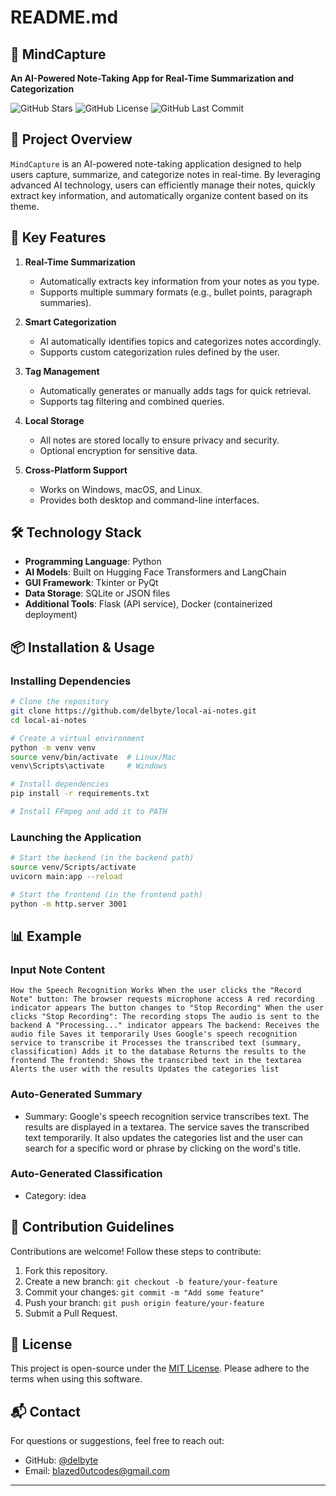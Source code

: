 # README.md

## 📝 MindCapture

**An AI-Powered Note-Taking App for Real-Time Summarization and Categorization**

![GitHub Stars](https://img.shields.io/github/stars/delbyte/local-ai-notes?style=social)
![GitHub License](https://img.shields.io/github/license/delbyte/local-ai-notes)
![GitHub Last Commit](https://img.shields.io/github/last-commit/delbyte/local-ai-notes)

## 🚀 Project Overview

`MindCapture` is an AI-powered note-taking application designed to help users capture, summarize, and categorize notes in real-time. By leveraging advanced AI technology, users can efficiently manage their notes, quickly extract key information, and automatically organize content based on its theme.

## 🌟 Key Features

1. **Real-Time Summarization**  
   - Automatically extracts key information from your notes as you type.
   - Supports multiple summary formats (e.g., bullet points, paragraph summaries).

2. **Smart Categorization**  
   - AI automatically identifies topics and categorizes notes accordingly.
   - Supports custom categorization rules defined by the user.

3. **Tag Management**  
   - Automatically generates or manually adds tags for quick retrieval.
   - Supports tag filtering and combined queries.

4. **Local Storage**  
   - All notes are stored locally to ensure privacy and security.
   - Optional encryption for sensitive data.

5. **Cross-Platform Support**  
   - Works on Windows, macOS, and Linux.
   - Provides both desktop and command-line interfaces.

## 🛠️ Technology Stack

- **Programming Language**: Python
- **AI Models**: Built on Hugging Face Transformers and LangChain
- **GUI Framework**: Tkinter or PyQt
- **Data Storage**: SQLite or JSON files
- **Additional Tools**: Flask (API service), Docker (containerized deployment)

## 📦 Installation & Usage

### Installing Dependencies

```bash
# Clone the repository
git clone https://github.com/delbyte/local-ai-notes.git
cd local-ai-notes

# Create a virtual environment
python -m venv venv
source venv/bin/activate  # Linux/Mac
venv\Scripts\activate     # Windows

# Install dependencies
pip install -r requirements.txt

# Install FFmpeg and add it to PATH
```

### Launching the Application

```bash
# Start the backend (in the backend path)
source venv/Scripts/activate
uvicorn main:app --reload

# Start the frontend (in the frontend path)
python -m http.server 3001
```

## 📊 Example

### Input Note Content

```plaintext
How the Speech Recognition Works When the user clicks the "Record Note" button: The browser requests microphone access A red recording indicator appears The button changes to "Stop Recording" When the user clicks "Stop Recording": The recording stops The audio is sent to the backend A "Processing..." indicator appears The backend: Receives the audio file Saves it temporarily Uses Google's speech recognition service to transcribe it Processes the transcribed text (summary, classification) Adds it to the database Returns the results to the frontend The frontend: Shows the transcribed text in the textarea Alerts the user with the results Updates the categories list
```

### Auto-Generated Summary

- Summary: Google's speech recognition service transcribes text. The results are displayed in a textarea. The service saves the transcribed text temporarily. It also updates the categories list and the user can search for a specific word or phrase by clicking on the word's title.

### Auto-Generated Classification

- Category: idea

## 🤝 Contribution Guidelines

Contributions are welcome! Follow these steps to contribute:

1. Fork this repository.
2. Create a new branch: `git checkout -b feature/your-feature`
3. Commit your changes: `git commit -m "Add some feature"`
4. Push your branch: `git push origin feature/your-feature`
5. Submit a Pull Request.

## 📄 License

This project is open-source under the [MIT License](LICENSE). Please adhere to the terms when using this software.

## 📬 Contact

For questions or suggestions, feel free to reach out:

- GitHub: [@delbyte](https://github.com/delbyte)
- Email: blazed0utcodes@gmail.com

---